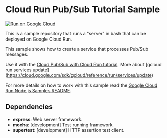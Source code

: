 # Cloud Run Pub/Sub Tutorial Sample

[![Run on Google Cloud](https://storage.googleapis.com/cloudrun/button.svg)](https://deploy.cloud.run)

This is a sample repository that runs a "server" in bash that can be deployed on
Google Cloud Run.

This sample shows how to create a service that processes Pub/Sub messages.

Use it with the [Cloud Pub/Sub with Cloud Run tutorial](http://cloud.google.com/run/docs/tutorials/pubsub).
More about [gcloud run services update] (https://cloud.google.com/sdk/gcloud/reference/run/services/update)

For more details on how to work with this sample read the [Google Cloud Run Node.js Samples README](https://github.com/GoogleCloudPlatform/nodejs-docs-samples/tree/main/run).

## Dependencies

* **express**: Web server framework.
* **mocha**: [development] Test running framework.
* **supertest**: [development] HTTP assertion test client.

